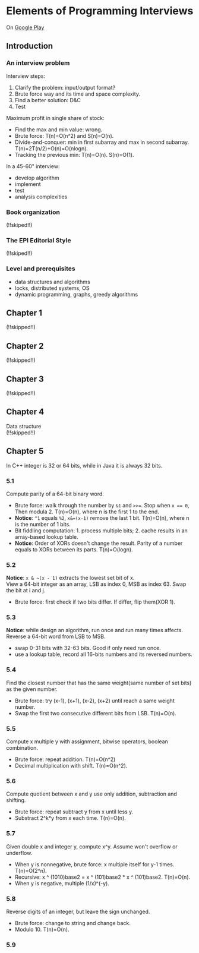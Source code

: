 # Elements of Programming Interviews
On [Google Play](https://play.google.com/books/reader?id=y6FLBQAAQBAJ&printsec=frontcover&output=reader&hl=en&pg=GBS.PP3)

## Introduction
### An interview problem
Interview steps: 
1. Clarify the problem: input/output format? 
2. Brute force way and its time and space complexity.  
3. Find a better solution: D&C  
4. Test  

Maximum profit in single share of stock:  
- Find the max and min value: wrong. 
- Brute force: T(n)=O(n^2) and S(n)=O(n). 
- Divide-and-conquer: min in first subarray and max in second subarray. T(n)=2T(n/2)+O(n)=O(nlogn). 
- Tracking the previous min: T(n)=O(n). S(n)=O(1).  

In a 45-60" interview: 
- develop algorithm
- implement
- test
- analysis complexities

### Book organization
(!!skiped!!)  

### The EPI Editorial Style
(!!skiped!!)  

### Level and prerequisites
- data structures and algorithms  
- locks, distributed systems, OS  
- dynamic programming, graphs, greedy algorithms  

## Chapter 1
(!!skipped!!)

## Chapter 2
(!!skipped!!)

## Chapter 3
(!!skipped!!)

## Chapter 4
Data structure  
(!!skipped!!)

## Chapter 5
In C++ integer is 32 or 64 bits, while in Java it is always 32 bits.  

### 5.1
Compute parity of a 64-bit binary word.  
- Brute force: walk through the number by `&1` and `>>=`. Stop when `x == 0`,  Then modula 2. T(n)=O(n), where n is the first 1 to the end.  
- <b>Notice</b>: `^1` equals `%2`, `x&=(x-1)` remove the last 1 bit. T(n)=O(n), where n is the number of 1 bits.   
- Bit fiddling computation: 1. process multiple bits; 2. cache results in an array-based lookup table.  
- <b>Notice</b>: Order of XORs doesn't change the result. Parity of a number equals to XORs between its parts. T(n)=O(logn).  

### 5.2
<b>Notice</b>: `x & ~(x - 1)` extracts the lowest set bit of x.  
View a 64-bit integer as an array, LSB as index 0, MSB as index 63. Swap the bit at i and j.  
- Brute force: first check if two bits differ. If differ, flip them(XOR 1).  

### 5.3
<b>Notice</b>: while design an algorithm, run once and run many times affects.  
Reverse a 64-bit word from LSB to MSB.  
- swap 0-31 bits with 32-63 bits. Good if only need run once.   
- use a lookup table, record all 16-bits numbers and its reversed numbers.  

### 5.4
Find the closest number that has the same weight(same number of set bits) as the given number.  
- Brute force: try (x-1), (x+1), (x-2), (x+2) until reach a same weight number.  
- Swap the first two consecutive different bits from LSB. T(n)=O(n).   

### 5.5
Compute x multiple y with assignment, bitwise operators, boolean combination.  
- Brute force: repeat addition. T(n)=O(n^2)  
- Decimal multiplication with shift. T(n)=O(n^2).  

### 5.6
Compute quotient between x and y use only addition, subtraction and shifting.  
- Brute force: repeat subtract y from x until less y.  
- Substract 2^k*y from x each time. T(n)=O(n).  

### 5.7
Given double x and integer y, compute x^y. Assume won't overflow or underflow.  
- When y is nonnegative, brute force: x multiple itself for y-1 times. T(n)=O(2^n).  
- Recursive: x ^ (1010)base2 = x ^ (101)base2 * x ^ (101)base2. T(n)=O(n).  
- When y is negative, multiple (1/x)^(-y).   

### 5.8
Reverse digits of an integer, but leave the sign unchanged.  
- Brute force: change to string and change back.  
- Modulo 10. T(n)=O(n).   

### 5.9
